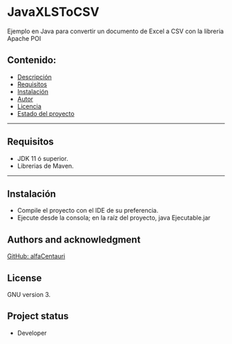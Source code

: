 # JavaXLSToCSV
Ejemplo en Java para convertir un documento de Excel a CSV  con la libreria Apache POI

## Contenido:
- [Descripción](https://github.com/alfaCentauri/JavaXLSToCSV#javaxlstocsv)
- [Requisitos](https://github.com/alfaCentauri/JavaXLSToCSV#requisitos)
- [Instalación](https://github.com/alfaCentauri/JavaXLSToCSV#instalaci%C3%B3n)
- [Autor](https://github.com/alfaCentauri/JavaXLSToCSV#authors-and-acknowledgment)
- [Licencia](https://github.com/alfaCentauri/JavaXLSToCSV#license)
- [Estado del proyecto](https://github.com/alfaCentauri/JavaXLSToCSV#project-status)

***

## Requisitos

* JDK 11 ó superior.
* Librerias de Maven.

***

## Instalación
* Compile el proyecto con el IDE de su preferencia.
* Ejecute desde la consola; en la raíz del proyecto, java Ejecutable.jar

## Authors and acknowledgment
[GitHub: alfaCentauri](https://gitlab.com/alfaCentauri1)

## License
GNU version 3.

## Project status
* Developer